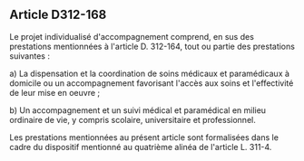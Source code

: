 ## Article D312-168

Le projet individualisé d'accompagnement comprend, en sus des prestations mentionnées à l'article D.
312-164, tout ou partie des prestations suivantes :

a) La dispensation et la coordination de soins médicaux et paramédicaux à domicile ou un accompagnement
favorisant l'accès aux soins et l'effectivité de leur mise en oeuvre ;

b) Un accompagnement et un suivi médical et paramédical en milieu ordinaire de vie, y compris scolaire,
universitaire et professionnel.

Les prestations mentionnées au présent article sont formalisées dans le cadre du dispositif mentionné au
quatrième alinéa de l'article L. 311-4.


